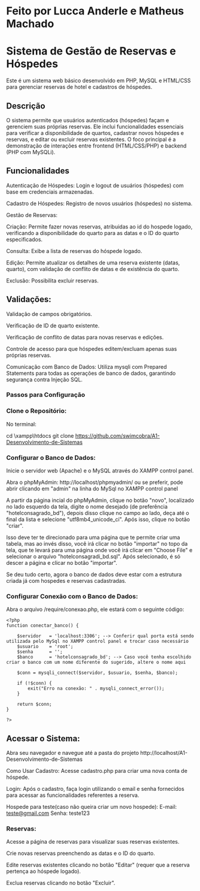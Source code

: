 # Feito por Lucca Anderle e Matheus Machado 
# Sistema de Gestão de Reservas e Hóspedes
Este é um sistema web básico desenvolvido em PHP, MySQL e HTML/CSS para gerenciar reservas de hotel e cadastros de hóspedes.

## Descrição
O sistema permite que usuários autenticados (hóspedes) façam e gerenciem suas próprias reservas. Ele inclui funcionalidades essenciais para verificar a disponibilidade de quartos, cadastrar novos hóspedes e reservas, e editar ou excluir reservas existentes. O foco principal é a demonstração de interações entre frontend (HTML/CSS/PHP) e backend (PHP com MySQLi).

## Funcionalidades
Autenticação de Hóspedes: Login e logout de usuários (hóspedes) com base em credenciais armazenadas.

Cadastro de Hóspedes: Registro de novos usuários (hóspedes) no sistema.

Gestão de Reservas:

Criação: Permite fazer novas reservas, atribuidas ao id do hospede logado, verificando a disponibilidade do quarto para as datas e o ID do quarto especificados.

Consulta: Exibe a lista de reservas do hóspede logado.

Edição: Permite atualizar os detalhes de uma reserva existente (datas, quarto), com validação de conflito de datas e de existência do quarto.

Exclusão: Possibilita excluir reservas.

## Validações:

Validação de campos obrigatórios.

Verificação de ID de quarto existente.

Verificação de conflito de datas para novas reservas e edições.

Controle de acesso para que hóspedes editem/excluam apenas suas próprias reservas.

Comunicação com Banco de Dados: Utiliza mysqli com Prepared Statements para todas as operações de banco de dados, garantindo segurança contra Injeção SQL.


### Passos para Configuração
### Clone o Repositório:

No terminal:

cd \xampp\htdocs
git clone https://github.com/swimcobra/A1-Desenvolvimento-de-Sistemas


### Configurar o Banco de Dados:

Inicie o servidor web (Apache) e o MySQL através do XAMPP control panel.

Abra o phpMyAdmin: http://localhost/phpmyadmin/ ou se preferir, pode abrir clicando em "admin" na linha do MySql no XAMPP control panel

A partir da página incial do phpMyAdmin, clique no botão "novo", localizado no lado esquerdo da tela, digite o nome desejado (de preferência "hotelconsagrado_bd"), depois disso clique no campo ao lado, deça até o final da lista e selecione "utf8mb4_unicode_ci". Após isso, clique no botão "criar".

Isso deve ter te direcionado para uma página que te permite criar uma tabela, mas ao invés disso, você irá clicar no botão "importar" no topo da tela, que te levará para uma página onde você irá clicar em "Choose File" e selecionar o arquivo "hotelconsagradi_bd.sql". Após selecionado, é só descer a página e clicar no botão "importar".

Se deu tudo certo, agora o banco de dados deve estar com a estrutura criada já com hospedes e reservas cadastradas.

### Configurar Conexão com o Banco de Dados:

Abra o arquivo /require/conexao.php, ele estará com o seguinte código:
```
<?php 
function conectar_banco() {

    $servidor   = 'localhost:3306'; --> Conferir qual porta está sendo utilizada pelo MySql no XAMPP control panel e trocar caso necessário
    $usuario    = 'root';
    $senha      = '';
    $banco      = 'hotelconsagrado_bd'; --> Caso você tenha escolhido criar o banco com um nome diferente do sugerido, altere o nome aqui
    
    $conn = mysqli_connect($servidor, $usuario, $senha, $banco);

    if (!$conn) {
        exit("Erro na conexão: " . mysqli_connect_error());
    }

    return $conn;
}

?>
```

## Acessar o Sistema:

Abra seu navegador e navegue até a pasta do projeto http://localhost/A1-Desenvolvimento-de-Sistemas

Como Usar
Cadastro: Acesse cadastro.php para criar uma nova conta de hóspede.

Login: Após o cadastro, faça login utilizando o email e senha fornecidos para acessar as funcionalidades referentes a reserva.

Hospede para teste(caso não queira criar um novo hospede): 
E-mail: teste@gmail.com
Senha: teste123

### Reservas:

Acesse a página de reservas para visualizar suas reservas existentes.

Crie novas reservas preenchendo as datas e o ID do quarto.

Edite reservas existentes clicando no botão "Editar" (requer que a reserva pertença ao hóspede logado).

Exclua reservas clicando no botão "Excluir".
